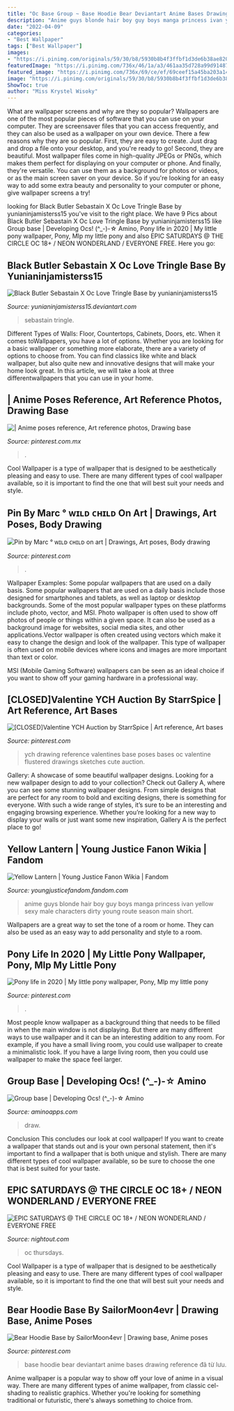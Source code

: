 ```yaml
---
title: "Oc Base Group ~ Base Hoodie Bear Deviantart Anime Bases Drawing Reference đã Từ Lưu"
description: "Anime guys blonde hair boy guy boys manga princess ivan yellow sexy male characters dirty young route season main short"
date: "2022-04-09"
categories:
- "Best Wallpaper"
tags: ["Best Wallpaper"]
images:
- "https://i.pinimg.com/originals/59/30/b8/5930b8b4f3ffbf1d3de6b38ae820b445.png"
featuredImage: "https://i.pinimg.com/736x/46/1a/a3/461aa35d728a99d91487aa75edeb0446.jpg"
featured_image: "https://i.pinimg.com/736x/69/ce/ef/69ceef15a45ba203a14a049c9f53457f.jpg"
image: "https://i.pinimg.com/originals/59/30/b8/5930b8b4f3ffbf1d3de6b38ae820b445.png"
ShowToc: true
author: "Miss Krystel Wisoky"
---
```



What are wallpaper screens and why are they so popular?
Wallpapers are one of the most popular pieces of software that you can use on your computer. They are screensaver files that you can access frequently, and they can also be used as a wallpaper on your own device. There a few reasons why they are so popular. First, they are easy to create. Just drag and drop a file onto your desktop, and you're ready to go! Second, they are beautiful. Most wallpaper files come in high-quality JPEGs or PNGs, which makes them perfect for displaying on your computer or phone. And finally, they're versatile. You can use them as a background for photos or videos, or as the main screen saver on your device. So if you're looking for an easy way to add some extra beauty and personality to your computer or phone, give wallpaper screens a try!

	

		
looking for Black Butler Sebastain X Oc Love Tringle Base by yunianinjamisterss15 you've visit to the right place. We have 9 Pics about Black Butler Sebastain X Oc Love Tringle Base by yunianinjamisterss15 like Group base | Developing Ocs! (^_-)-☆ Amino, Pony life in 2020 | My little pony wallpaper, Pony, Mlp my little pony and also EPIC SATURDAYS @ THE CIRCLE OC 18+ / NEON WONDERLAND / EVERYONE FREE. Here you go:
		
    
## Black Butler Sebastain X Oc Love Tringle Base By Yunianinjamisterss15

<img loading=lazy src="https://orig00.deviantart.net/86bc/f/2013/224/0/9/black_butler_sebastain_x_oc_love_tringle_base_by_yunianinjamisterss15-d6hur6a.png" onerror="this.onerror=null;this.src='https://tse1.mm.bing.net/th?id=OIP.EfFRYvx6Ke5k6ehEAFBzcgHaJ6&amp;pid=15.1';" alt="Black Butler Sebastain X Oc Love Tringle Base by yunianinjamisterss15">

_Source: yunianinjamisterss15.deviantart.com_

>sebastain tringle. 

	

Different Types of Walls: Floor, Countertops, Cabinets, Doors, etc.
When it comes toWallpapers, you have a lot of options. Whether you are looking for a basic wallpaper or something more elaborate, there are a variety of options to choose from. You can find classics like white and black wallpaper, but also quite new and innovative designs that will make your home look great. In this article, we will take a look at three differentwallpapers that you can use in your home.

    
## | Anime Poses Reference, Art Reference Photos, Drawing Base

<img loading=lazy src="https://i.pinimg.com/736x/69/ce/ef/69ceef15a45ba203a14a049c9f53457f.jpg" onerror="this.onerror=null;this.src='https://tse4.mm.bing.net/th?id=OIP.yep8vCZOIgiZiXmit1f8NwHaGK&amp;pid=15.1';" alt="| Anime poses reference, Art reference photos, Drawing base">

_Source: pinterest.com.mx_

>. 

	

Cool Wallpaper is a type of wallpaper that is designed to be aesthetically pleasing and easy to use. There are many different types of cool wallpaper available, so it is important to find the one that will best suit your needs and style.

    
## Pin By Marc ° ᴡɪʟᴅ ᴄʜɪʟᴅ On Art | Drawings, Art Poses, Body Drawing

<img loading=lazy src="https://i.pinimg.com/736x/8d/f1/9f/8df19fbbcd1be4001fc2ea5e7b2590a6.jpg" onerror="this.onerror=null;this.src='https://tse3.mm.bing.net/th?id=OIP.2pfz1ETdE5bhoR7LepAd9QHaK4&amp;pid=15.1';" alt="Pin by Marc ° ᴡɪʟᴅ ᴄʜɪʟᴅ on art | Drawings, Art poses, Body drawing">

_Source: pinterest.com_

>. 

	

Wallpaper Examples: Some popular wallpapers that are used on a daily basis.
Some popular wallpapers that are used on a daily basis include those designed for smartphones and tablets, as well as laptop or desktop backgrounds. Some of the most popular wallpaper types on these platforms include photo, vector, and MSI. 
Photo wallpaper is often used to show off photos of people or things within a given space. It can also be used as a background image for websites, social media sites, and other applications.Vector wallpaper is often created using vectors which make it easy to change the design and look of the wallpaper. This type of wallpaper is often used on mobile devices where icons and images are more important than text or color. 

MSI (Mobile Gaming Software) wallpapers can be seen as an ideal choice if you want to show off your gaming hardware in a professional way.

    
## [CLOSED]Valentine YCH Auction By StarrSpice | Art Reference, Art Bases

<img loading=lazy src="https://i.pinimg.com/originals/59/30/b8/5930b8b4f3ffbf1d3de6b38ae820b445.png" onerror="this.onerror=null;this.src='https://tse2.mm.bing.net/th?id=OIP.13hE2RtVZI60DjsyhCHuAgHaNL&amp;pid=15.1';" alt="[CLOSED]Valentine YCH Auction by StarrSpice | Art reference, Art bases">

_Source: pinterest.com_

>ych drawing reference valentines base poses bases oc valentine flustered drawings sketches cute auction. 

	

Gallery: A showcase of some beautiful wallpaper designs.
Looking for a new wallpaper design to add to your collection? Check out Gallery A, where you can see some stunning wallpaper designs. From simple designs that are perfect for any room to bold and exciting designs, there is something for everyone. With such a wide range of styles, it’s sure to be an interesting and engaging browsing experience. Whether you’re looking for a new way to display your walls or just want some new inspiration, Gallery A is the perfect place to go!





	
	
    
## Yellow Lantern | Young Justice Fanon Wikia | Fandom

<img loading=lazy src="https://vignette.wikia.nocookie.net/youngjusticefandom/images/9/96/AntonioDiaz.jpg/revision/latest?cb=20180912131812" onerror="this.onerror=null;this.src='https://tse2.mm.bing.net/th?id=OIP.TNUfmghFTClltlwQVRkLhAAAAA&amp;pid=15.1';" alt="Yellow Lantern | Young Justice Fanon Wikia | Fandom">

_Source: youngjusticefandom.fandom.com_

>anime guys blonde hair boy guy boys manga princess ivan yellow sexy male characters dirty young route season main short. 

	

Wallpapers are a great way to set the tone of a room or home. They can also be used as an easy way to add personality and style to a room.

    
## Pony Life In 2020 | My Little Pony Wallpaper, Pony, Mlp My Little Pony

<img loading=lazy src="https://i.pinimg.com/originals/a4/4b/19/a44b19149c53b9acaf413df730ce0496.jpg" onerror="this.onerror=null;this.src='https://tse3.mm.bing.net/th?id=OIP.H2XW14OmgyOFExa6epiXEQHaEM&amp;pid=15.1';" alt="Pony life in 2020 | My little pony wallpaper, Pony, Mlp my little pony">

_Source: pinterest.com_

>. 

	

Most people know wallpaper as a background thing that needs to be filled in when the main window is not displaying. But there are many different ways to use wallpaper and it can be an interesting addition to any room. For example, if you have a small living room, you could use wallpaper to create a minimalistic look. If you have a large living room, then you could use wallpaper to make the space feel larger.

    
## Group Base | Developing Ocs! (^_-)-☆ Amino

<img loading=lazy src="https://pm1.narvii.com/6802/149c986a2f04e7ce6b2e8ca6eed1cc1d52fbb99fv2_hq.jpg" onerror="this.onerror=null;this.src='https://tse1.mm.bing.net/th?id=OIP.U3-KHlKBOtzHE6VD2ZPpwQHaG3&amp;pid=15.1';" alt="Group base | Developing Ocs! (^_-)-☆ Amino">

_Source: aminoapps.com_

>draw. 

	

Conclusion
This concludes our look at cool wallpaper! If you want to create a wallpaper that stands out and is your own personal statement, then it's important to find a wallpaper that is both unique and stylish. There are many different types of cool wallpaper available, so be sure to choose the one that is best suited for your taste.

    
## EPIC SATURDAYS @ THE CIRCLE OC 18+ / NEON WONDERLAND / EVERYONE FREE

<img loading=lazy src="https://nightout-uploads.s3-accelerate.amazonaws.com/uploads/1567807712089-1567807712089.png" onerror="this.onerror=null;this.src='https://tse3.mm.bing.net/th?id=OIP.OowsVhf8j3dN3x8NVCy_mgHaEv&amp;pid=15.1';" alt="EPIC SATURDAYS @ THE CIRCLE OC 18+ / NEON WONDERLAND / EVERYONE FREE">

_Source: nightout.com_

>oc thursdays. 

	

Cool Wallpaper is a type of wallpaper that is designed to be aesthetically pleasing and easy to use. There are many different types of cool wallpaper available, so it is important to find the one that will best suit your needs and style.

    
## Bear Hoodie Base By SailorMoon4evr | Drawing Base, Anime Poses

<img loading=lazy src="https://i.pinimg.com/736x/46/1a/a3/461aa35d728a99d91487aa75edeb0446.jpg" onerror="this.onerror=null;this.src='https://tse4.mm.bing.net/th?id=OIP.xIl0o72PVRQrg50zPKWSqQHaHw&amp;pid=15.1';" alt="Bear Hoodie Base by SailorMoon4evr | Drawing base, Anime poses">

_Source: pinterest.com_

>base hoodie bear deviantart anime bases drawing reference đã từ lưu. 

	

Anime wallpaper is a popular way to show off your love of anime in a visual way. There are many different types of anime wallpaper, from classic cel-shading to realistic graphics. Whether you're looking for something traditional or futuristic, there's always something to choice from.

